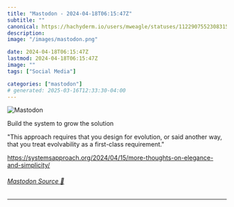 ```yaml
---
title: "Mastodon - 2024-04-18T06:15:47Z"
subtitle: ""
canonical: https://hachyderm.io/users/mweagle/statuses/112290755230831578
description:
image: "/images/mastodon.png"

date: 2024-04-18T06:15:47Z
lastmod: 2024-04-18T06:15:47Z
image: ""
tags: ["Social Media"]

categories: ["mastodon"]
# generated: 2025-03-16T12:33:30-04:00
---
```

![Mastodon](/images/mastodon.png)

<p>Build the system to grow the solution</p><p>&quot;This approach requires that you design for evolution, or said another way, that you treat evolvability as a first-class requirement.&quot;</p><p><a href="https://systemsapproach.org/2024/04/15/more-thoughts-on-elegance-and-simplicity/" target="_blank" rel="nofollow noopener noreferrer" translate="no"><span class="invisible">https://</span><span class="ellipsis">systemsapproach.org/2024/04/15</span><span class="invisible">/more-thoughts-on-elegance-and-simplicity/</span></a></p>


###### [Mastodon Source 🐘](https://hachyderm.io/@mweagle/112290755230831578)

___
